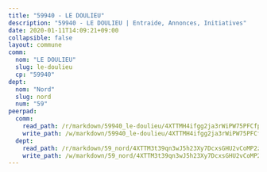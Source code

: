 ```yaml
---
title: "59940 - LE DOULIEU"
description: "59940 - LE DOULIEU | Entraide, Annonces, Initiatives"
date: 2020-01-11T14:09:21+09:00
collapsible: false
layout: commune
comm:
  nom: "LE DOULIEU"
  slug: le-doulieu
  cp: "59940"
dept:
  nom: "Nord"
  slug: nord
  num: "59"
peerpad:
  comm:
    read_path: /r/markdown/59940_le-doulieu/4XTTMH4ifgg2ja3rWiPW75PFCfpfnyQJQ6u346ffuDJWcez74
    write_path: /w/markdown/59940_le-doulieu/4XTTMH4ifgg2ja3rWiPW75PFCfpfnyQJQ6u346ffuDJWcez74-K3TgTmPHmenVpUtNHxeaV1M8CMCwpWx1zbD43ztNYs3KusgcpCAt7PhWZbMdgT3L96c5b45Pm2vP4wDwJtZyYMBshpC9p2j4NYDgx6CJbF8WZ3M5gw25Yu9Hugr8Rmu7DsmnZBoQ
  dept:
    read_path: /r/markdown/59_nord/4XTTM3t39qn3wJ5h23Xy7DcxsGHU2vCoMP2z3iS4TUn3TrtdJ
    write_path: /w/markdown/59_nord/4XTTM3t39qn3wJ5h23Xy7DcxsGHU2vCoMP2z3iS4TUn3TrtdJ-K3TgTuZGkuZqXfr6fpmH7pGsMT6ndvZQMyRDze5QBt7XScLWHoBi246kLoDKpTH2Yo4f3AFSSJqGc2ozvNww7qPLqsDjpvahxCbQ6F5znbfjp6kVgaDcTYc9LyhwSfYuCevnvZUQ
---
```


